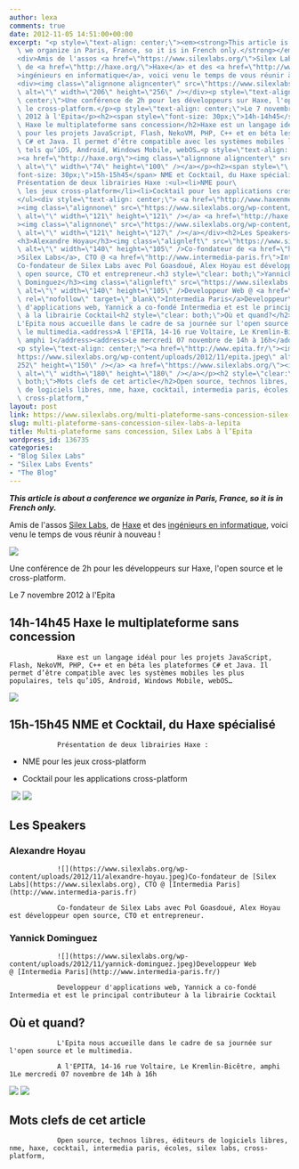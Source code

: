 ```yaml
---
author: lexa
comments: true
date: 2012-11-05 14:51:00+00:00
excerpt: "<p style=\"text-align: center;\"><em><strong>This article is about a conference\
  \ we organize in Paris, France, so it is in French only.</strong></em></p>\
  <div>Amis de l'assos <a href=\"https://www.silexlabs.org/\">Silex Labs</a>,\
  \ de <a href=\"http://haxe.org/\">Haxe</a> et des <a href=\"http://www.topito.com/wp-content/uploads/2012/06/579207639_326de008c5_z-600x450.jpg\"\
  >ingénieurs en informatique</a>, voici venu le temps de vous réunir à nouveau !</div>\
  <div><img class=\"alignnone aligncenter\" src=\"https://www.silexlabs.org/wp-content/uploads/2012/11/6365692623_8380d6fc4a_n.jpeg\"\
  \ alt=\"\" width=\"206\" height=\"256\" /></div><p style=\"text-align:\
  \ center;\">Une conférence de 2h pour les développeurs sur Haxe, l'open source et\
  \ le cross-platform.</p><p style=\"text-align: center;\">Le 7 novembre\
  \ 2012 à l'Epita</p><h2><span style=\"font-size: 30px;\">14h-14h45</span>\
  \ Haxe le multiplateforme sans concession</h2>Haxe est un langage idéal\
  \ pour les projets JavaScript, Flash, NekoVM, PHP, C++ et en béta les plateformes\
  \ C# et Java. Il permet d’être compatible avec les systèmes mobiles les plus populaires,\
  \ tels qu’iOS, Android, Windows Mobile, webOS…<p style=\"text-align: center;\"\
  ><a href=\"http://haxe.org\"><img class=\"alignnone aligncenter\" src=\"https://www.silexlabs.org/wp-content/uploads/2012/11/haxe.png\"\
  \ alt=\"\" width=\"74\" height=\"100\" /></a></p><h2><span style=\"\
  font-size: 30px;\">15h-15h45</span> NME et Cocktail, du Haxe spécialisé</h2>\
  Présentation de deux librairies Haxe :<ul><li>NME pour\
  \ les jeux cross-platform</li><li>Cocktail pour les applications cross-platform</li>\
  </ul><div style=\"text-align: center;\"> <a href=\"http://www.haxenme.org/\"\
  ><img class=\"alignnone\" src=\"https://www.silexlabs.org/wp-content/uploads/2012/11/nme.png\"\
  \ alt=\"\" width=\"121\" height=\"121\" /></a> <a href=\"http://haxe.org/com/libs/cocktail\"\
  ><img class=\"alignnone\" src=\"https://www.silexlabs.org/wp-content/uploads/2012/11/cocktail_icon.png\"\
  \ alt=\"\" width=\"121\" height=\"127\" /></a></div><h2>Les Speakers</h2>\
  <h3>Alexandre Hoyau</h3><img class=\"alignleft\" src=\"https://www.silexlabs.org/wp-content/uploads/2012/11/alexandre-hoyau.jpeg\"\
  \ alt=\"\" width=\"140\" height=\"105\" />Co-fondateur de <a href=\"https://www.silexlabs.org\"\
  >Silex Labs</a>, CTO @ <a href=\"http://www.intermedia-paris.fr\">Intermedia Paris</a>\
  Co-fondateur de Silex Labs avec Pol Goasdoué, Alex Hoyau est développeur\
  \ open source, CTO et entrepreneur.<h3 style=\"clear: both;\">Yannick\
  \ Dominguez</h3><img class=\"alignleft\" src=\"https://www.silexlabs.org/wp-content/uploads/2012/11/yannick-dominguez.jpeg\"\
  \ alt=\"\" width=\"140\" height=\"105\" />Developpeur Web @ <a href=\"http://www.intermedia-paris.fr/\"\
  \ rel=\"nofollow\" target=\"_blank\">Intermedia Paris</a>Developpeur\
  \ d'applications web, Yannick a co-fondé Intermedia et est le principal contributeur\
  \ à la librairie Cocktail<h2 style=\"clear: both;\">Où et quand?</h2>\
  L'Epita nous accueille dans le cadre de sa journée sur l'open source et\
  \ le multimedia.<address>A l'EPITA, 14-16 rue Voltaire, Le Kremlin-Bicêtre,\
  \ amphi 1</address><address>Le mercredi 07 novembre de 14h à 16h</address>\
  <p style=\"text-align: center;\"><a href=\"http://www.epita.fr/\"><img src=\"\
  https://www.silexlabs.org/wp-content/uploads/2012/11/epita.jpeg\" alt=\"\" width=\"\
  252\" height=\"150\" /></a> <a href=\"https://www.silexlabs.org/\"><img src=\"https://www.silexlabs.org/wp-content/uploads/2012/11/silexlabs.png\"\
  \ alt=\"\" width=\"180\" height=\"180\" /></a></p><h2 style=\"clear:\
  \ both;\">Mots clefs de cet article</h2>Open source, technos libres, éditeurs\
  \ de logiciels libres, nme, haxe, cocktail, intermedia paris, écoles, silex labs,\
  \ cross-platform,"
layout: post
link: https://www.silexlabs.org/multi-plateforme-sans-concession-silex-labs-a-lepita/
slug: multi-plateforme-sans-concession-silex-labs-a-lepita
title: Multi-plateforme sans concession, Silex Labs à l’Epita
wordpress_id: 136735
categories:
- "Blog Silex Labs"
- "Silex Labs Events"
- "The Blog"
---
```


_**This article is about a conference we organize in Paris, France, so it is in French only.**_





Amis de l'assos [Silex Labs](https://www.silexlabs.org/), de [Haxe](http://haxe.org/) et des [ingénieurs en informatique](http://www.topito.com/wp-content/uploads/2012/06/579207639_326de008c5_z-600x450.jpg), voici venu le temps de vous réunir à nouveau !




![](https://www.silexlabs.org/wp-content/uploads/2012/11/6365692623_8380d6fc4a_n.jpeg)




Une conférence de 2h pour les développeurs sur Haxe, l'open source et le cross-platform.




Le 7 novembre 2012 à l'Epita





## 14h-14h45 Haxe le multiplateforme sans concession


				Haxe est un langage idéal pour les projets JavaScript, Flash, NekoVM, PHP, C++ et en béta les plateformes C# et Java. Il permet d’être compatible avec les systèmes mobiles les plus populaires, tels qu’iOS, Android, Windows Mobile, webOS…


[![](https://www.silexlabs.org/wp-content/uploads/2012/11/haxe.png)](http://haxe.org)





## 15h-15h45 NME et Cocktail, du Haxe spécialisé


				Présentation de deux librairies Haxe :




  * NME pour les jeux cross-platform


  * Cocktail pour les applications cross-platform




 [![](https://www.silexlabs.org/wp-content/uploads/2012/11/nme.png)](http://www.haxenme.org/) [![](https://www.silexlabs.org/wp-content/uploads/2012/11/cocktail_icon.png)](http://haxe.org/com/libs/cocktail)




## Les Speakers




### Alexandre Hoyau


				![](https://www.silexlabs.org/wp-content/uploads/2012/11/alexandre-hoyau.jpeg)Co-fondateur de [Silex Labs](https://www.silexlabs.org), CTO @ [Intermedia Paris](http://www.intermedia-paris.fr)

				Co-fondateur de Silex Labs avec Pol Goasdoué, Alex Hoyau est développeur open source, CTO et entrepreneur.


### Yannick Dominguez


				![](https://www.silexlabs.org/wp-content/uploads/2012/11/yannick-dominguez.jpeg)Developpeur Web @ [Intermedia Paris](http://www.intermedia-paris.fr/)

				Developpeur d'applications web, Yannick a co-fondé Intermedia et est le principal contributeur à la librairie Cocktail


## Où et quand?


				L'Epita nous accueille dans le cadre de sa journée sur l'open source et le multimedia.

				A l'EPITA, 14-16 rue Voltaire, Le Kremlin-Bicêtre, amphi 1Le mercredi 07 novembre de 14h à 16h


[![](https://www.silexlabs.org/wp-content/uploads/2012/11/epita.jpeg)](http://www.epita.fr/) [![](https://www.silexlabs.org/wp-content/uploads/2012/11/silexlabs.png)](https://www.silexlabs.org/)





## Mots clefs de cet article


				Open source, technos libres, éditeurs de logiciels libres, nme, haxe, cocktail, intermedia paris, écoles, silex labs, cross-platform,

